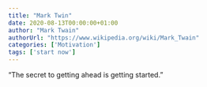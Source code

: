 ```yaml
---
title: "Mark Twin"
date: 2020-08-13T00:00:00+01:00
author: "Mark Twain"
authorUrl: "https://www.wikipedia.org/wiki/Mark_Twain"
categories: ['Motivation']
tags: ['start now']
---
```

“The secret to getting ahead is getting started.”
